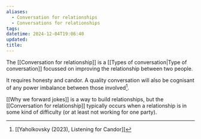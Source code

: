 ```yaml
---
aliases:
  - Conversation for relationships
  - Conversations for relationships
tags: 
datetime: 2024-12-04T19:06:40
updated: 
title:
---
```

The [[Conversation for relationship]] is a [[Types of conversation|Type of conversation]] focussed on improving the relationship between two people.

It requires honesty and candor. A quality conversation will also be cognisant of any power imbalance between those involved[^1].

[[Why we forward jokes]] is a way to build relationships, but the [[Conversation for relationship]] typically occurs when a relationship is in some kind of difficulty (or at least not working for one party).

[^1]: [[Yaholkovsky (2023), Listening for Candor]]
